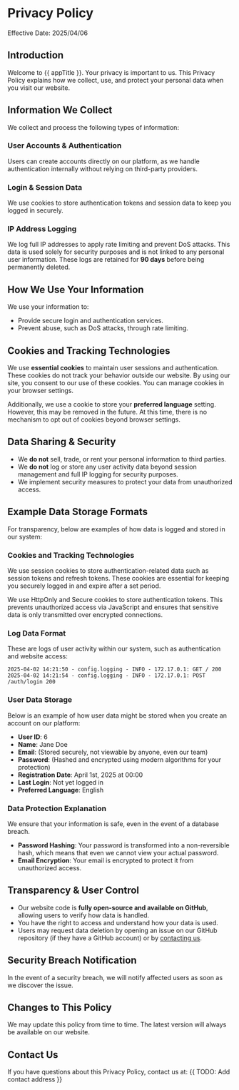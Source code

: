 # Privacy Policy

Effective Date: 2025/04/06

## Introduction

Welcome to {{ appTitle }}. Your privacy is important to us. This Privacy Policy explains how we collect, use, and protect your personal data when you visit our website.

## Information We Collect

We collect and process the following types of information:

### User Accounts & Authentication

Users can create accounts directly on our platform, as we handle authentication internally without relying on third-party providers.

### Login & Session Data

We use cookies to store authentication tokens and session data to keep you logged in securely.

### IP Address Logging

We log full IP addresses to apply rate limiting and prevent DoS attacks. This data is used solely for security purposes and is not linked to any personal user information. These logs are retained for **90 days** before being permanently deleted.

## How We Use Your Information

We use your information to:

- Provide secure login and authentication services.
- Prevent abuse, such as DoS attacks, through rate limiting.

## Cookies and Tracking Technologies

We use **essential cookies** to maintain user sessions and authentication. These cookies do not track your behavior outside our website. By using our site, you consent to our use of these cookies. You can manage cookies in your browser settings.

Additionally, we use a cookie to store your **preferred language** setting. However, this may be removed in the future. At this time, there is no mechanism to opt out of cookies beyond browser settings.

## Data Sharing & Security

- We **do not** sell, trade, or rent your personal information to third parties.
- We **do not** log or store any user activity data beyond session management and full IP logging for security purposes.
- We implement security measures to protect your data from unauthorized access.

## Example Data Storage Formats

For transparency, below are examples of how data is logged and stored in our system:

### Cookies and Tracking Technologies

We use session cookies to store authentication-related data such as session tokens and refresh tokens. These cookies are essential for keeping you securely logged in and expire after a set period.

We use HttpOnly and Secure cookies to store authentication tokens. This prevents unauthorized access via JavaScript and ensures that sensitive data is only transmitted over encrypted connections.

### Log Data Format

These are logs of user activity within our system, such as authentication and website access:

```log
2025-04-02 14:21:50 - config.logging - INFO - 172.17.0.1: GET / 200
2025-04-02 14:21:54 - config.logging - INFO - 172.17.0.1: POST /auth/login 200
```

### User Data Storage

Below is an example of how user data might be stored when you create an account on our platform:

- **User ID**: 6
- **Name**: Jane Doe
- **Email**: (Stored securely, not viewable by anyone, even our team)
- **Password**: (Hashed and encrypted using modern algorithms for your protection)
- **Registration Date**: April 1st, 2025 at 00:00
- **Last Login**: Not yet logged in
- **Preferred Language**: English

### Data Protection Explanation

We ensure that your information is safe, even in the event of a database breach.

- **Password Hashing**: Your password is transformed into a non-reversible hash, which means that even we cannot view your actual password.
- **Email Encryption**: Your email is encrypted to protect it from unauthorized access.

## Transparency & User Control

- Our website code is **fully open-source and available on GitHub**, allowing users to verify how data is handled.
- You have the right to access and understand how your data is used.
- Users may request data deletion by opening an issue on our GitHub repository (if they have a GitHub account) or by [contacting us](#contact-us).

## Security Breach Notification

In the event of a security breach, we will notify affected users as soon as we discover the issue.

## Changes to This Policy

We may update this policy from time to time. The latest version will always be available on our website.

## Contact Us

If you have questions about this Privacy Policy, contact us at:
{{ TODO: Add contact address }}
